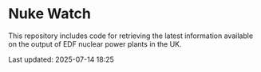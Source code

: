 # Nuke Watch

This repository includes code for retrieving the latest information available on the output of EDF nuclear power plants in the UK.

Last updated: 2025-07-14 18:25